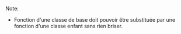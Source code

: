 Note:
- Fonction d'une classe de base doit pouvoir être substituée par une fonction d'une classe enfant sans rien briser.
